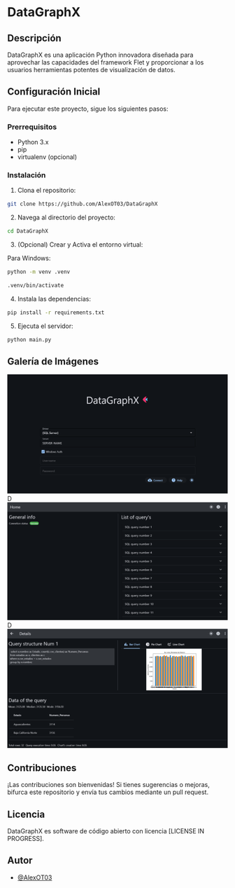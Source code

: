 # DataGraphX


## Descripción
DataGraphX es una aplicación Python innovadora diseñada para aprovechar las capacidades del framework Flet y proporcionar a los usuarios herramientas potentes de visualización de datos.

## Configuración Inicial

Para ejecutar este proyecto, sigue los siguientes pasos:

### Prerrequisitos
- Python 3.x
- pip
- virtualenv (opcional)


### Instalación

1. Clona el repositorio:

```bash
git clone https://github.com/AlexOT03/DataGraphX
```


2. Navega al directorio del proyecto:

```bash
cd DataGraphX
```


3. (Opcional) Crear y Activa el entorno virtual:

Para Windows:

```bash
python -m venv .venv
```

```bash
.venv/bin/activate
```


4. Instala las dependencias:

```bash
pip install -r requirements.txt
```


5. Ejecuta el servidor:

```bash
python main.py
```

## Galería de Imágenes

![Captura de Pantalla 1](assets\login.png)D
![Captura de Pantalla 1](assets\home.png)D
![Captura de Pantalla 1](assets\details.png)


## Contribuciones
¡Las contribuciones son bienvenidas! Si tienes sugerencias o mejoras, bifurca este repositorio y envía tus cambios mediante un pull request.


## Licencia
DataGraphX es software de código abierto con licencia [LICENSE IN PROGRESS].

## Autor
- [@AlexOT03](https://github.com/AlexOT03)